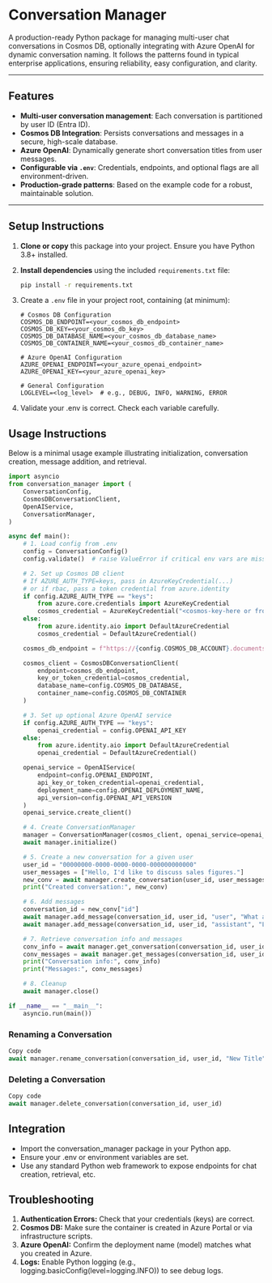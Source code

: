 # Conversation Manager

A production-ready Python package for managing multi-user chat conversations in Cosmos DB, optionally integrating with Azure OpenAI for dynamic conversation naming. It follows the patterns found in typical enterprise applications, ensuring reliability, easy configuration, and clarity.

---

## Features

- **Multi-user conversation management**: Each conversation is partitioned by user ID (Entra ID).
- **Cosmos DB Integration**: Persists conversations and messages in a secure, high-scale database.
- **Azure OpenAI**: Dynamically generate short conversation titles from user messages.
- **Configurable via `.env`**: Credentials, endpoints, and optional flags are all environment-driven.
- **Production-grade patterns**: Based on the example code for a robust, maintainable solution.

---

## Setup Instructions

1. **Clone or copy** this package into your project. Ensure you have Python 3.8+ installed.

2. **Install dependencies** using the included `requirements.txt` file:
   ```bash
   pip install -r requirements.txt
   ```

3. Create a `.env` file in your project root, containing (at minimum):

   ```env
   # Cosmos DB Configuration
   COSMOS_DB_ENDPOINT=<your_cosmos_db_endpoint>
   COSMOS_DB_KEY=<your_cosmos_db_key>
   COSMOS_DB_DATABASE_NAME=<your_cosmos_db_database_name>
   COSMOS_DB_CONTAINER_NAME=<your_cosmos_db_container_name>

   # Azure OpenAI Configuration
   AZURE_OPENAI_ENDPOINT=<your_azure_openai_endpoint>
   AZURE_OPENAI_KEY=<your_azure_openai_key>

   # General Configuration
   LOGLEVEL=<log_level>  # e.g., DEBUG, INFO, WARNING, ERROR
   ```

4. Validate your .env is correct. Check each variable carefully.

## Usage Instructions

Below is a minimal usage example illustrating initialization, conversation creation, message addition, and retrieval.

```python
import asyncio
from conversation_manager import (
    ConversationConfig,
    CosmosDBConversationClient,
    OpenAIService,
    ConversationManager,
)

async def main():
    # 1. Load config from .env
    config = ConversationConfig()
    config.validate()  # raise ValueError if critical env vars are missing

    # 2. Set up Cosmos DB client
    # If AZURE_AUTH_TYPE=keys, pass in AzureKeyCredential(...) 
    # or if rbac, pass a token credential from azure.identity
    if config.AZURE_AUTH_TYPE == "keys":
        from azure.core.credentials import AzureKeyCredential
        cosmos_credential = AzureKeyCredential("<cosmos-key-here or from env>")
    else:
        from azure.identity.aio import DefaultAzureCredential
        cosmos_credential = DefaultAzureCredential()

    cosmos_db_endpoint = f"https://{config.COSMOS_DB_ACCOUNT}.documents.azure.com:443/"

    cosmos_client = CosmosDBConversationClient(
        endpoint=cosmos_db_endpoint,
        key_or_token_credential=cosmos_credential,
        database_name=config.COSMOS_DB_DATABASE,
        container_name=config.COSMOS_DB_CONTAINER
    )

    # 3. Set up optional Azure OpenAI service
    if config.AZURE_AUTH_TYPE == "keys":
        openai_credential = config.OPENAI_API_KEY
    else:
        from azure.identity.aio import DefaultAzureCredential
        openai_credential = DefaultAzureCredential()

    openai_service = OpenAIService(
        endpoint=config.OPENAI_ENDPOINT,
        api_key_or_token_credential=openai_credential,
        deployment_name=config.OPENAI_DEPLOYMENT_NAME,
        api_version=config.OPENAI_API_VERSION
    )
    openai_service.create_client()

    # 4. Create ConversationManager 
    manager = ConversationManager(cosmos_client, openai_service=openai_service)
    await manager.initialize()

    # 5. Create a new conversation for a given user
    user_id = "00000000-0000-0000-0000-000000000000"
    user_messages = ["Hello, I'd like to discuss sales figures."]
    new_conv = await manager.create_conversation(user_id, user_messages=user_messages)
    print("Created conversation:", new_conv)

    # 6. Add messages
    conversation_id = new_conv["id"]
    await manager.add_message(conversation_id, user_id, "user", "What are last quarter's numbers?")
    await manager.add_message(conversation_id, user_id, "assistant", "Last quarter's numbers rose by 15%. [doc1]")

    # 7. Retrieve conversation info and messages
    conv_info = await manager.get_conversation(conversation_id, user_id)
    conv_messages = await manager.get_messages(conversation_id, user_id)
    print("Conversation info:", conv_info)
    print("Messages:", conv_messages)

    # 8. Cleanup
    await manager.close()

if __name__ == "__main__":
    asyncio.run(main())
```

### Renaming a Conversation
```python
Copy code
await manager.rename_conversation(conversation_id, user_id, "New Title")
```

### Deleting a Conversation
```python
Copy code
await manager.delete_conversation(conversation_id, user_id)
```

## Integration

- Import the conversation_manager package in your Python app.
- Ensure your .env or environment variables are set.
- Use any standard Python web framework to expose endpoints for chat creation, retrieval, etc.

## Troubleshooting

1. **Authentication Errors:** Check that your credentials (keys) are correct.
2. **Cosmos DB:** Make sure the container is created in Azure Portal or via infrastructure scripts.
3. **Azure OpenAI:** Confirm the deployment name (model) matches what you created in Azure.
4. **Logs:** Enable Python logging (e.g., logging.basicConfig(level=logging.INFO)) to see debug logs.
